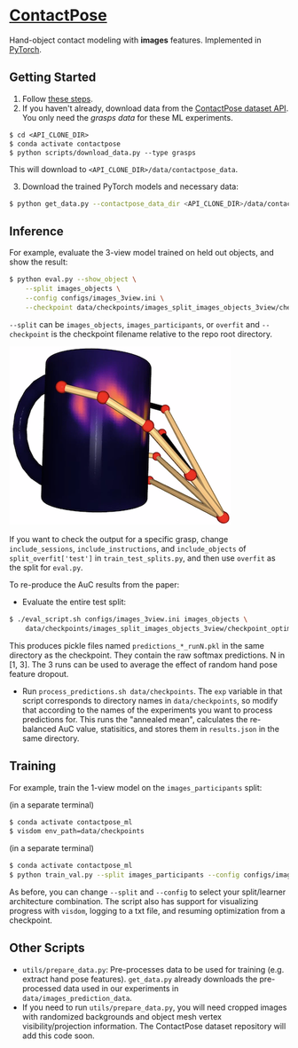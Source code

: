 # [ContactPose](https://contactpose.cc.gatech.edu)

Hand-object contact modeling with **images** features. Implemented
in [PyTorch](https://pytorch.org).

## Getting Started

1. Follow [these steps](https://github.com/samarth-robo/ContactPose-ML/tree/master#getting-started).
2. If you haven't already, download data from the [ContactPose dataset API](https://github.com/facebookresearch/ContactPose).
You only need the *grasps data* for these ML experiments.
```
$ cd <API_CLONE_DIR>
$ conda activate contactpose
$ python scripts/download_data.py --type grasps
```
This will download to `<API_CLONE_DIR>/data/contactpose_data`.

3. Download the trained PyTorch models and necessary data:
```bash
$ python get_data.py --contactpose_data_dir <API_CLONE_DIR>/data/contactpose_data 
```

## Inference
For example, evaluate the 3-view model trained on held out objects,
and show the result:
```bash
$ python eval.py --show_object \
    --split images_objects \
    --config configs/images_3view.ini \
    --checkpoint data/checkpoints/images_split_images_objects_3view/checkpoint_optim_6_train_loss=1.780904.pth
```
`--split` can be `images_objects`, `images_participants`, or `overfit` and
`--checkpoint` is the checkpoint filename relative to the repo root directory.

![result.png](result.png)

If you want to check the output for a specific grasp, change `include_sessions`,
`include_instructions`, and `include_objects` of `split_overfit['test']` in 
`train_test_splits.py`, and then use `overfit` as the split for `eval.py`.

To re-produce the AuC results from the paper:
- Evaluate the entire test split:
```bash
$ ./eval_script.sh configs/images_3view.ini images_objects \
    data/checkpoints/images_split_images_objects_3view/checkpoint_optim_6_train_loss=1.780904.pth 0
```
This produces pickle files named `predictions_*_runN.pkl` in the same directory
as the checkpoint. They contain the raw softmax predictions. N in [1, 3]. The
3 runs can be used to average the effect of random hand pose feature dropout.
- Run `process_predictions.sh data/checkpoints`. The `exp` variable in that 
script corresponds to directory names in `data/checkpoints`, so modify that
according to the names of the experiments you want to process predictions for.
This runs the "annealed mean", calculates the re-balanced AuC value, statisitics,
and stores them in `results.json` in the same directory.

## Training
For example, train the 1-view model on the `images_participants` split:

(in a separate terminal)
```bash
$ conda activate contactpose_ml
$ visdom env_path=data/checkpoints
```

(in a separate terminal)
```bash
$ conda activate contactpose_ml 
$ python train_val.py --split images_participants --config configs/images_1view.ini
```
As before, you can change `--split` and `--config` to select your split/learner
architecture combination. The script also has support for visualizing
progress with `visdom`, logging to a txt file, and resuming optimization
from a checkpoint.

## Other Scripts
- `utils/prepare_data.py`: Pre-processes data to be used for training
(e.g. extract hand pose features). `get_data.py` already downloads the
pre-processed data used in our experiments in `data/images_prediction_data`.
- If you need to run `utils/prepare_data.py`, you will need cropped images
with randomized backgrounds and object mesh vertex visibility/projection
information. The ContactPose dataset repository will add this code soon.